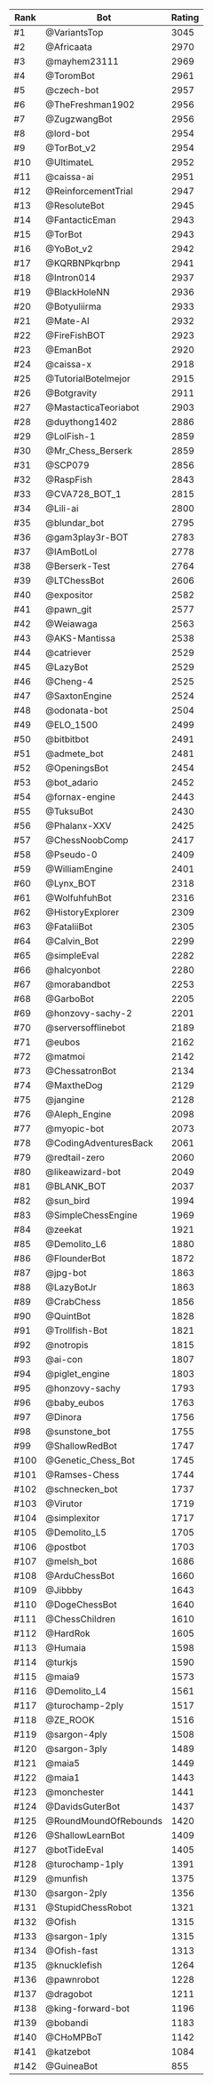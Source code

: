 Rank|Bot|Rating
---|---|---
#1|@VariantsTop|3045
#2|@Africaata|2970
#3|@mayhem23111|2969
#4|@ToromBot|2961
#5|@czech-bot|2957
#6|@TheFreshman1902|2956
#7|@ZugzwangBot|2956
#8|@lord-bot|2954
#9|@TorBot_v2|2954
#10|@UltimateL|2952
#11|@caissa-ai|2951
#12|@ReinforcementTrial|2947
#13|@ResoluteBot|2945
#14|@FantacticEman|2943
#15|@TorBot|2943
#16|@YoBot_v2|2942
#17|@KQRBNPkqrbnp|2941
#18|@Intron014|2937
#19|@BlackHoleNN|2936
#20|@Botyuliirma|2933
#21|@Mate-AI|2932
#22|@FireFishBOT|2923
#23|@EmanBot|2920
#24|@caissa-x|2918
#25|@TutorialBotelmejor|2915
#26|@Botgravity|2911
#27|@MastacticaTeoriabot|2903
#28|@duythong1402|2886
#29|@LolFish-1|2859
#30|@Mr_Chess_Berserk|2859
#31|@SCP079|2856
#32|@RaspFish|2843
#33|@CVA728_BOT_1|2815
#34|@Lili-ai|2800
#35|@blundar_bot|2795
#36|@gam3play3r-BOT|2783
#37|@IAmBotLol|2778
#38|@Berserk-Test|2764
#39|@LTChessBot|2606
#40|@expositor|2582
#41|@pawn_git|2577
#42|@Weiawaga|2563
#43|@AKS-Mantissa|2538
#44|@catriever|2529
#45|@LazyBot|2529
#46|@Cheng-4|2525
#47|@SaxtonEngine|2524
#48|@odonata-bot|2504
#49|@ELO_1500|2499
#50|@bitbitbot|2491
#51|@admete_bot|2481
#52|@OpeningsBot|2454
#53|@bot_adario|2452
#54|@fornax-engine|2443
#55|@TuksuBot|2430
#56|@Phalanx-XXV|2425
#57|@ChessNoobComp|2417
#58|@Pseudo-0|2409
#59|@WilliamEngine|2401
#60|@Lynx_BOT|2318
#61|@WolfuhfuhBot|2316
#62|@HistoryExplorer|2309
#63|@FataliiBot|2305
#64|@Calvin_Bot|2299
#65|@simpleEval|2282
#66|@halcyonbot|2280
#67|@morabandbot|2253
#68|@GarboBot|2205
#69|@honzovy-sachy-2|2201
#70|@serversofflinebot|2189
#71|@eubos|2162
#72|@matmoi|2142
#73|@ChessatronBot|2134
#74|@MaxtheDog|2129
#75|@jangine|2128
#76|@Aleph_Engine|2098
#77|@myopic-bot|2073
#78|@CodingAdventuresBack|2061
#79|@redtail-zero|2060
#80|@likeawizard-bot|2049
#81|@BLANK_BOT|2037
#82|@sun_bird|1994
#83|@SimpleChessEngine|1969
#84|@zeekat|1921
#85|@Demolito_L6|1880
#86|@FlounderBot|1872
#87|@jpg-bot|1863
#88|@LazyBotJr|1863
#89|@CrabChess|1856
#90|@QuintBot|1828
#91|@Trollfish-Bot|1821
#92|@notropis|1815
#93|@ai-con|1807
#94|@piglet_engine|1803
#95|@honzovy-sachy|1793
#96|@baby_eubos|1763
#97|@Dinora|1756
#98|@sunstone_bot|1755
#99|@ShallowRedBot|1747
#100|@Genetic_Chess_Bot|1745
#101|@Ramses-Chess|1744
#102|@schnecken_bot|1737
#103|@Virutor|1719
#104|@simplexitor|1717
#105|@Demolito_L5|1705
#106|@postbot|1703
#107|@melsh_bot|1686
#108|@ArduChessBot|1660
#109|@Jibbby|1643
#110|@DogeChessBot|1640
#111|@ChessChildren|1610
#112|@HardRok|1605
#113|@Humaia|1598
#114|@turkjs|1590
#115|@maia9|1573
#116|@Demolito_L4|1561
#117|@turochamp-2ply|1517
#118|@ZE_ROOK|1516
#119|@sargon-4ply|1508
#120|@sargon-3ply|1489
#121|@maia5|1449
#122|@maia1|1443
#123|@monchester|1441
#124|@DavidsGuterBot|1437
#125|@RoundMoundOfRebounds|1420
#126|@ShallowLearnBot|1409
#127|@botTideEval|1405
#128|@turochamp-1ply|1391
#129|@munfish|1375
#130|@sargon-2ply|1356
#131|@StupidChessRobot|1321
#132|@Ofish|1315
#133|@sargon-1ply|1315
#134|@Ofish-fast|1313
#135|@knucklefish|1264
#136|@pawnrobot|1228
#137|@dragobot|1211
#138|@king-forward-bot|1196
#139|@bobandi|1183
#140|@CHoMPBoT|1142
#141|@katzebot|1084
#142|@GuineaBot|855
